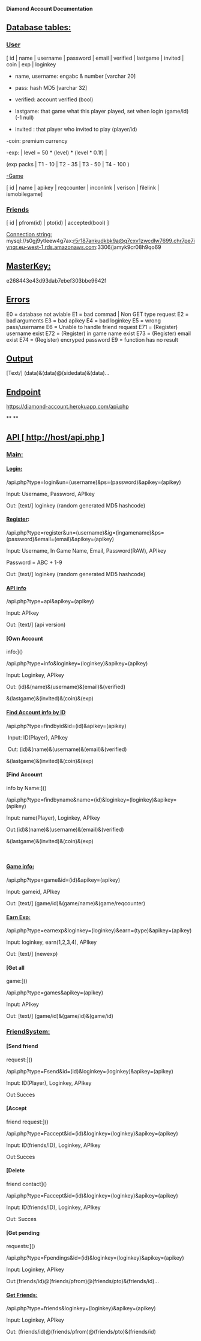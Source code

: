 **Diamond Account Documentation**

## [Database tables:]()

### [User]()

[
id | name | username | password | email | verified | lastgame | invited | coin
| exp | loginkey

- name, username: engabc & number [varchar
20]

- pass: hash MD5 [varchar 32]

- verified: account verified (bool)

- lastgame: that game what this player played,
set when login (game/id) (-1 null)

- invited : that player who invited to play
(player/id)

-coin: premium currency

-exp: | level = 50 * (level) * (level * 0.1f) |
  

(exp packs | T1 - 10 | T2 - 35 | T3 - 50 | T4 - 100 )

[-Game]()

[
id | name | apikey | reqcounter | inconlink | verison | filelink |
ismobilegame]

### [Friends]()

[
id | pfrom(id) | pto(id) | accepted(bool) ]

[Connection string:]() mysql://s0gj9ytleew4g7ax:r5r187ankudkbk9a@q7cxv1zwcdlw7699.chr7pe7iynqr.eu-west-1.rds.amazonaws.com:3306/jamyk9cr08h9qo69

## [MasterKey:]()

e268443e43d93dab7ebef303bbe9642f

## [Errors]()

E0 = database not aviable
E1 = bad commad | Non GET type request
E2 = bad arguments
E3 = bad apikey
E4 = bad loginkey
E5 = wrong pass/username
E6 = Unable to handle friend request
E71 = (Register) username exist
E72 = (Register) in game name exist
E73 = (Register) email exist
E74 = (Register) encryped password
E9 = function has no result

## [Output]()

[Text/]
(data)&(data)@(sidedata)&(data)... 

## [Endpoint]()

https://diamond-account.herokuapp.com/api.php

** **

## [API [ http://host/api.php ]]()

### [Main:]()

#### [Login:]()

/api.php?type=login&un=(username)&ps=(password)&apikey=(apikey)

Input: Username, Password,
APIkey

Out: [text/] loginkey
(random generated MD5 hashcode)

#### [Register]():

/api.php?type=register&un=(username)&ig=(ingamename)&ps=(password)&email=(email)&apikey=(apikey)

Input: Username, In Game
Name, Email, Password(RAW), APIkey

Password = ABC + 1-9

Out: [text/] loginkey
(random generated MD5 hashcode)

#### [API info]()

/api.php?type=api&apikey=(apikey)

Input: APIkey

Out: [text/] (api version)

#### [Own Account
info:]()

/api.php?type=info&loginkey=(loginkey)&apikey=(apikey)

Input: Loginkey, APIkey

Out:
(id)&(name)&(username)&(email)&(verified)

&(lastgame)&(invited)&(coin)&(exp)

#### [Find Account info by ID]()

/api.php?type=findbyid&id=(id)&apikey=(apikey)

 Input: ID(Player), APIkey

 Out:
(id)&(name)&(username)&(email)&(verified)

&(lastgame)&(invited)&(coin)&(exp)

#### [Find Account
info by Name:]()


/api.php?type=findbyname&name=(id)&loginkey=(loginkey)&apikey=(apikey)


Input: name(Player),
Loginkey, APIkey

Out:(id)&(name)&(username)&(email)&(verified)

&(lastgame)&(invited)&(coin)&(exp)

 

#### [Game info:]()

/api.php?type=game&id=(id)&apikey=(apikey)


Input: gameid, APIkey

Out: [text/]
(game/id)&(game/name)&(game/reqcounter)

#### [Earn Exp:]()

/api.php?type=earnexp&loginkey=(loginkey)&earn=(type)&apikey=(apikey)


Input: loginkey,
earn(1,2,3,4), APIkey

Out: [text/] (newexp)

#### [Get all
game:]()

/api.php?type=games&apikey=(apikey)

Input: APIkey

Out: [text/]
(game/id)&(game/id)&(game/id)

### [FriendSystem:]()

#### [Send friend
request:]()

/api.php?type=Fsend&id=(id)&loginkey=(loginkey)&apikey=(apikey)

Input: ID(Player), Loginkey,
APIkey

Out:Succes

#### [Accept
friend request:]()

/api.php?type=Faccept&id=(id)&loginkey=(loginkey)&apikey=(apikey)

Input: ID(friends/ID),
Loginkey, APIkey

Out:Succes 

#### [Delete
friend contact]()

/api.php?type=Faccept&id=(id)&loginkey=(loginkey)&apikey=(apikey)

Input: ID(friends/ID),
Loginkey, APIkey

Out: Succes 

#### [Get pending
requests:]()

/api.php?type=Fpendings&id=(id)&loginkey=(loginkey)&apikey=(apikey)

Input: Loginkey, APIkey

Out:(friends/id)@(friends/pfrom)@(friends/pto)&(friends/id)...

#### [Get Friends:]()


/api.php?type=friends&loginkey=(loginkey)&apikey=(apikey) 

Input: Loginkey, APIkey

Out:
(friends/id)@(friends/pfrom)@(friends/pto)&(friends/id) 
